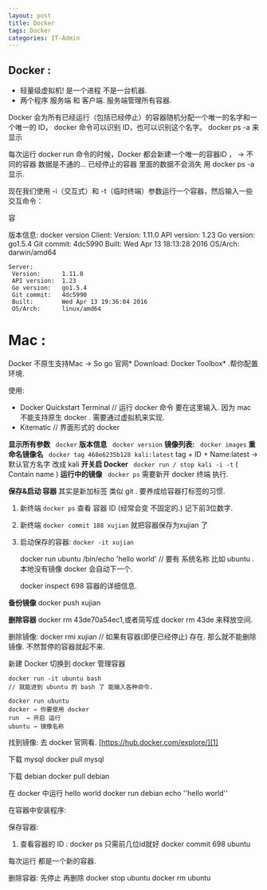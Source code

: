 ```yaml
---
layout: post
title: Docker  
tags: Docker
categories: IT-Admin
---
```


## Docker :

- 轻量级虚拟机! 是一个进程 不是一台机器.
- 两个程序  服务端 和 客户端.  服务端管理所有容器.


Docker 会为所有已经运行（包括已经停止）的容器随机分配一个唯一的名字和一个唯一的 ID，
docker 命令可以识别 ID，也可以识别这个名字。
	docker ps -a 来显示 


每次运行 docker run 命令的时候，Docker 都会新建一个唯一的容器ID ， → 不同的容器 数据是不通的... 
已经停止的容器 里面的数据不会消失  用 docker ps -a 显示.

现在我们使用 -i（交互式）和 -t（临时终端）参数运行一个容器，然后输入一些交互命令：

容

版本信息:
	docker version
	Client:
	 Version:      1.11.0
	 API version:  1.23
	 Go version:   go1.5.4
	 Git commit:   4dc5990
	 Built:        Wed Apr 13 18:13:28 2016
	 OS/Arch:      darwin/amd64
	
	Server:
	 Version:      1.11.0
	 API version:  1.23
	 Go version:   go1.5.4
	 Git commit:   4dc5990
	 Built:        Wed Apr 13 19:36:04 2016
	 OS/Arch:      linux/amd64

# Mac :

Docker 不原生支持Mac → So go 官网* Download:  Docker Toolbox* .帮你配置环境. 

使用:
- Docker Quickstart Terminal
	// 运行 docker 命令 要在这里输入. 因为 mac 不能支持原生 docker . 需要通过虚拟机来实现.
- Kitematic
	// 界面形式的 docker

**显示所有参数**            ` docker`
**版本信息**                   ` docker version`
**镜像列表:**                  ` docker images`
**重命名镜像名**            ` docker tag 468e6235b128 kali:latest` tag + ID + Name:latest   → 默认官方名字 改成 kali 
**开关启 Docker**         ` docker run / stop kali -i -t` ( Contain name ) 
**运行中的镜像**            ` docker ps` 需要新开 docker 终端 执行. 

**保存&启动 容器**  其实是新加标签 类似 git . 要养成给容器打标签的习惯.
1. 新终端 `docker ps` 查看 容器 ID (经常会变 不固定的.)  记下前3位数字.
2. 新终端 `docker commit 188 xujian`    就把容器保存为xujian 了
3. 启动保存的容器:  `docker -it xujian`

	docker run ubuntu /bin/echo 'hello world'
	//  要有 系统名称 比如 ubuntu . 本地没有镜像  docker 会自动下一个. 

	docker inspect 698 
容器的详细信息.


**备份镜像**    docker push xujian

**删除容器**   docker rm 43de70a54ec1,或者简写成 docker rm 43de    来释放空间.

删除镜像: docker rmi xujian
// 如果有容器(即便已经停止) 存在.  那么就不能删除镜像. 不然暂停的容器就起不来.











新建 Docker
切换到 docker
管理容器

	docker run -it ubuntu bash
	// 就能进到 ubuntu 的 bash 了 能输入各种命令.
	
	docker run ubuntu
	docker → 你要使用 docker
	run  → 开启 运行
	ubuntu → 镜像名称 


找到镜像:
去 docker 官网看. 
[https://hub.docker.com/explore/][1]


下载 mysql
	docker pull mysql

下载 debian
	docker pull debian
 

在 docker 中运行 hello world
	docker run debian echo ''hello world''


在容器中安装程序:



保存容器:
1. 查看容器的 ID :  docker ps 只需前几位id就好
	docker commit 698 ubuntu


每次运行 都是一个新的容器.



删除容器:
先停止 再删除
docker stop ubuntu
docker rm ubuntu















[1]:	https://hub.docker.com/explore/